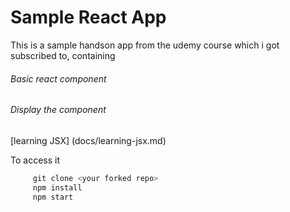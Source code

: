 # Sample React App

This is a sample handson app from the udemy course which i got subscribed to, containing
###### Basic react component
###### Display the component

[learning JSX] (docs/learning-jsx.md)

To access it
```javascript
     git clone <your forked repo>
     npm install
     npm start
```